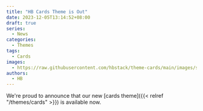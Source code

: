 ```yaml
---
title: "HB Cards Theme is Out"
date: 2023-12-05T13:14:52+08:00
draft: true
series:
  - News
categories:
  - Themes
tags:
  - Cards
images:
  - https://raw.githubusercontent.com/hbstack/theme-cards/main/images/screenshot.png?height=1920&width=1280
authors:
  - HB
---
```


We're proud to announce that our new [cards theme]({{< relref "/themes/cards" >}}) is available now.
